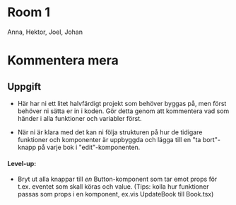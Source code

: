 
# Room 1
Anna, Hektor, Joel, Johan 

# Kommentera mera

## Uppgift
* Här har ni ett litet halvfärdigt projekt som behöver byggas på, men först behöver ni sätta er in i koden. Gör detta genom att kommentera vad som händer i alla funktioner och variabler först.

* När ni är klara med det kan ni följa strukturen på hur de tidigare funktioner och komponenter är uppbyggda och lägga till en "ta bort"-knapp på varje bok i "edit"-komponenten.

#### Level-up:
* Bryt ut alla knappar till *en* Button-komponent som tar emot props för t.ex. eventet som skall köras och value. (Tips: kolla hur funktioner passas som props i en komponent, ex.vis UpdateBook till Book.tsx)

